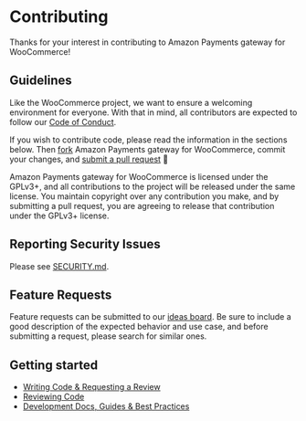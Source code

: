 # Contributing

Thanks for your interest in contributing to Amazon Payments gateway for WooCommerce!

## Guidelines

Like the WooCommerce project, we want to ensure a welcoming environment for everyone. With that in mind, all contributors are expected to follow our [Code of Conduct](./CODE_OF_CONDUCT.md).

If you wish to contribute code, please read the information in the sections below. Then [fork](https://help.github.com/articles/fork-a-repo/) Amazon Payments gateway for WooCommerce, commit your changes, and [submit a pull request](https://docs.github.com/en/github/collaborating-with-pull-requests/proposing-changes-to-your-work-with-pull-requests/about-pull-requests) 🎉

Amazon Payments gateway for WooCommerce is licensed under the GPLv3+, and all contributions to the project will be released under the same license. You maintain copyright over any contribution you make, and by submitting a pull request, you are agreeing to release that contribution under the GPLv3+ license.

## Reporting Security Issues

Please see [SECURITY.md](./SECURITY.md).

## Feature Requests

Feature requests can be submitted to our [ideas board](https://ideas.woocommerce.com/forums/133476-woocommerce?category_id=337804). Be sure to include a good description of the expected behavior and use case, and before submitting a request, please search for similar ones.

## Getting started

-   [Writing Code & Requesting a Review](https://github.com/woocommerce/woocommerce-gateway-amazon-pay/wiki/Working-With-Code#writing-code-and-requesting-a-review)
-   [Reviewing Code](https://github.com/woocommerce/woocommerce-gateway-amazon-pay/wiki/Working-With-Code#reviewing-code)
-   [Development Docs, Guides & Best Practices](https://github.com/woocommerce/woocommerce-gateway-amazon-pay/wiki/Development-Docs,-Guides-&-Best-Practices)
